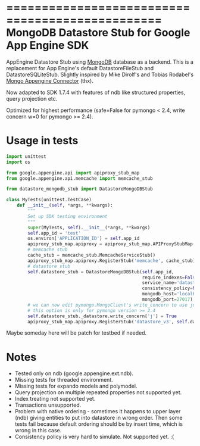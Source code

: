 ================================================
MongoDB Datastore Stub for Google App Engine SDK
================================================
AppEngine Datastore Stub using [MongoDB](http://www.mongodb.org/) database as a backend.
This is a replacement for App Engine's default DatastoreFileStub and DatastoreSQLiteStub.
Slightly inspired by Mike Dirolf's and Tobias Rodabel's
[Mongo Appengine Connector](https://github.com/mdirolf/mongo-appengine-connector) (thx).

Now adapted to SDK 1.7.4 with features of ndb like structured properties, query projection etc.

Optimized for highest performance (safe=False for pymongo < 2.4, write concern w=0 for pymongo >= 2.4).

Usage in tests
==============
```python
import unittest
import os

from google.appengine.api import apiproxy_stub_map
from google.appengine.api.memcache import memcache_stub

from datastore_mongodb_stub import DatastoreMongoDBStub

class MyTests(unittest.TestCase)
    def __init__(self, *args, **kwargs):
        """
        Set up SDK testing environment
        """
        super(MyTests, self).__init__(*args, **kwargs)
        self.app_id = 'test'
        os.environ['APPLICATION_ID'] = self.app_id
        apiproxy_stub_map.apiproxy = apiproxy_stub_map.APIProxyStubMap()
        # memcache stub
        cache_stub = memcache_stub.MemcacheServiceStub()
        apiproxy_stub_map.apiproxy.RegisterStub('memcache', cache_stub)
        # datastore stub
        self.datastore_stub = DatastoreMongoDBStub(self.app_id,
                                                   require_indexes=False,
                                                   service_name='datastore_v3',
                                                   consistency_policy=None,
                                                   mongodb_host='localhost',
                                                   mongodb_port=27017)
        # we can now edit pymongo.MongoClient's write_concern to use journaling
        # this option is only for pymongo version >= 2.4
        self.datastore_stub._datastore.write_concern['j'] = True
        apiproxy_stub_map.apiproxy.RegisterStub('datastore_v3', self.datastore_stub)
```

Maybe someday here will be patch for testbed if needed.

Notes
=====
* Tested only on ndb (google.appengine.ext.ndb).
* Missing tests for threaded environment.
* Missing tests for expando models and polymodel.
* Query projection on multiple repeated properties not supported yet.
* Index treating not supported yet.
* Transactions unsupported.
* Problem with native ordering - sometimes it happens to upper layer (ndb) giving entities
  to put into datastore in wrong order. Then some tests fail because default ordering should
  be by insert time, which is wrong in this case.
* Consistency policy is very hard to simulate. Not supported yet. :(


